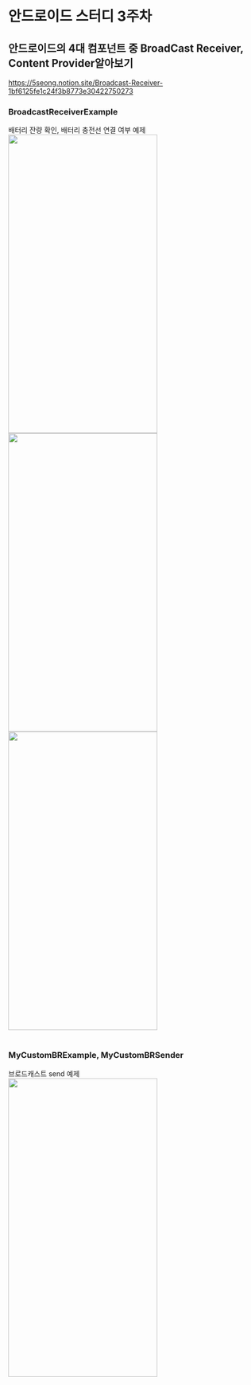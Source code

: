 # 안드로이드 스터디 3주차
## 안드로이드의 4대 컴포넌트 중 BroadCast Receiver, Content Provider알아보기
https://5seong.notion.site/Broadcast-Receiver-1bf6125fe1c24f3b8773e30422750273
### BroadcastReceiverExample
배터리 잔량 확인, 배터리 충전선 연결 여부 예제<br>
<img src="https://user-images.githubusercontent.com/49146043/140501934-15e0166c-02c2-4929-9597-a6cb2d4f9533.png" width="300" height="600">
<img src="https://user-images.githubusercontent.com/49146043/140502371-4fdaae06-0c6a-473e-85c4-beb463203736.png" width="300" height="600">
<img src="https://user-images.githubusercontent.com/49146043/140502358-0eef358e-50aa-4114-ab4a-c335fd0b463a.png" width="300" height="600">
<br><br>
### MyCustomBRExample, MyCustomBRSender
브로드캐스트 send 예제<br>
<img src="https://im7.ezgif.com/tmp/ezgif-7-7d2c937eafb5.gif" width="300" height="600">
